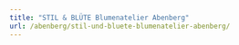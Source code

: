 ```yaml
---
title: "STIL & BLÜTE Blumenatelier Abenberg"
url: /abenberg/stil-und-bluete-blumenatelier-abenberg/
---
```

